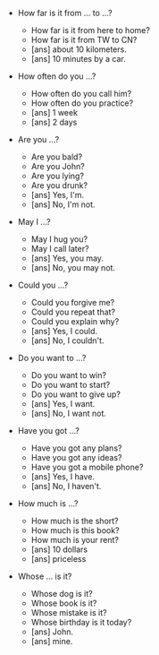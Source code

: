 - How far is it from ... to ...?
  - How far is it from here to home?
  - How far is it from TW to CN?
  - [ans] about 10 kilometers.
  - [ans] 10 minutes by a car.

- How often do you ...?
  - How often do you call him?
  - How often do you practice?
  - [ans] 1 week
  - [ans] 2 days

- Are you ...?
  - Are you bald?
  - Are you John?
  - Are you lying?
  - Are you drunk?
  - [ans] Yes, I'm.
  - [ans] No, I'm not.

- May I ...?
  - May I hug you?
  - May I call later?
  - [ans] Yes, you may.
  - [ans] No, you may not.

- Could you ...?
  - Could you forgive me?
  - Could you repeat that?
  - Could you explain why?
  - [ans] Yes, I could.
  - [ans] No, I couldn't.

- Do you want to ...?
  - Do you want to win?
  - Do you want to start?
  - Do you want to give up?
  - [ans] Yes, I want.
  - [ans] No, I want not.

- Have you got ...?
  - Have you got any plans?
  - Have you got any ideas?
  - Have you got a mobile phone?
  - [ans] Yes, I have.
  - [ans] No, I haven't.

- How much is ...?
  - How much is the short?
  - How much is this book?
  - How much is your rent?
  - [ans] 10 dollars
  - [ans] priceless

- Whose ... is it?
  - Whose dog is it?
  - Whose book is it?
  - Whose mistake is it?
  - Whose birthday is it today?
  - [ans] John.
  - [ans] mine.
